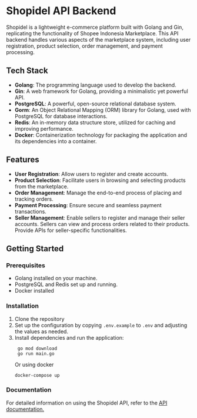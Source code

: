 # Shopidel API Backend

Shopidel is a lightweight e-commerce platform built with Golang and Gin, replicating the functionality of Shopee Indonesia Marketplace. This API backend handles various aspects of the marketplace system, including user registration, product selection, order management, and payment processing.

## Tech Stack

-   **Golang**: The programming language used to develop the backend.
-   **Gin**: A web framework for Golang, providing a minimalistic yet powerful API.
-   **PostgreSQL**: A powerful, open-source relational database system.
-   **Gorm**: An Object Relational Mapping (ORM) library for Golang, used with PostgreSQL for database interactions.
-   **Redis**: An in-memory data structure store, utilized for caching and improving performance.
-   **Docker**: Containerization technology for packaging the application and its dependencies into a container.

## Features

-   **User Registration**: Allow users to register and create accounts.
-   **Product Selection**: Facilitate users in browsing and selecting products from the marketplace.
-   **Order Management**: Manage the end-to-end process of placing and tracking orders.
-   **Payment Processing**: Ensure secure and seamless payment transactions.
-   **Seller Management**: Enable sellers to register and manage their seller accounts. Sellers can view and process orders related to their products. Provide APIs for seller-specific functionalities.

## Getting Started

### Prerequisites

-   Golang installed on your machine.
-   PostgreSQL and Redis set up and running.
-   Docker installed

### Installation

1. Clone the repository
2. Set up the configuration by copying `.env.example` to `.env` and adjusting the values as needed.
3. Install dependencies and run the application:
    ```
     go mod download
     go run main.go
    ```
    Or using docker
    ```
    docker-compose up
    ```

### Documentation

For detailed information on using the Shopidel API, refer to the [API documentation.](https://documenter.getpostman.com/view/16000432/2s9YXcc4WC)